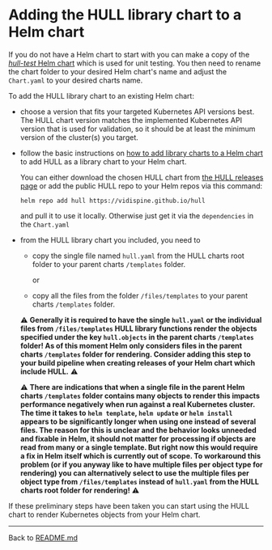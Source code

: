 # Adding the HULL library chart to a Helm chart

If you do not have a Helm chart to start with you can make a copy of the [_hull-test_ Helm chart](./../files/test/HULL/sources/charts/hull-test) which is used for unit testing. You then need to rename the chart folder to your desired Helm chart's name and adjust the `Chart.yaml` to your desired charts name. 

To add the HULL library chart to an existing Helm chart:

- choose a version that fits your targeted Kubernetes API versions best. The HULL chart version matches the implemented Kubernetes API version that is used for validation, so it should be at least the minimum version of the cluster(s) you target.

- follow the basic instructions on [how to add library charts to a Helm chart](https://helm.sh/docs/topics/library_charts/) to add HULL as a library chart to your Helm chart. 

  You can either download the chosen HULL chart from [the HULL releases page](https://github.com/vidispine/hull/releases) or add the public HULL repo to your Helm repos via this command:

      helm repo add hull https://vidispine.github.io/hull
      
  and pull it to use it locally. Otherwise just get it via the `dependencies` in the `Chart.yaml`
  
- from the HULL library chart you included, you need to 
  - copy the single file named `hull.yaml` from the HULL charts root folder to your parent charts `/templates` folder. 

    or
    
  - copy all the files from the folder `/files/templates` to your parent charts `/templates` folder. 

  ⚠️ **Generally it is required to have the single `hull.yaml` or the individual files from `/files/templates` HULL library functions render the objects specified under the key `hull.objects` in the parent charts `/templates` folder! As of this moment Helm only considers files in the parent charts `/templates` folder for rendering. Consider adding this step to your build pipeline when creating releases of your Helm chart which include HULL.** ⚠️
  
  ⚠️ **There are indications that when a single file in the parent Helm charts `/templates` folder contains many objects to render this impacts performance negatively when run against a real Kubernetes cluster. The time it takes to `helm template`, `helm update` or `helm install ` appears to be significantly longer when using one instead of several files. The reason for this is unclear and the behavior looks unneeded and fixable in Helm, it should not matter for processing if objects are read from many or a single template. But right now this would require a fix in Helm itself which is currently out of scope. To workaround this problem (or if you anyway like to have multiple files per object type for rendering) you can alternatively select to use the multiple files per object type from `/files/templates` instead of `hull.yaml` from the HULL charts root folder for rendering!** ⚠️

    
If these preliminary steps have been taken you can start using the HULL chart to render Kubernetes objects from your Helm chart.

---
Back to [README.md](./../README.md)

